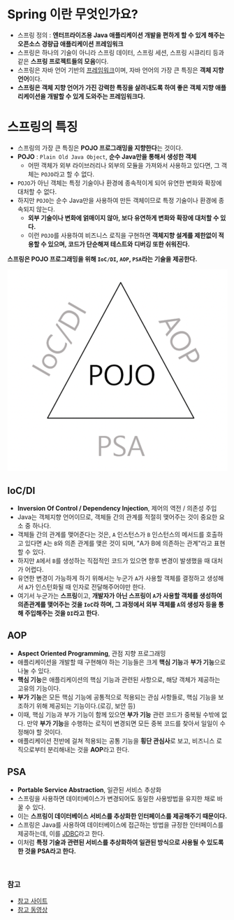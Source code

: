 # Spring 이란 무엇인가요?

- 스프링 정의 : **엔터프라이즈용 Java 애플리케이션 개발을 편하게 할 수 있게 해주는 오픈소스 경량급 애플리케이션 프레임워크**
- 스프링은 하나의 기술이 아니라 스프링 데이터, 스프링 세션, 스프링 시큐리티 등과 같은 **스프링 프로젝트들의 모음**이다.
- 스프링은 자바 언어 기반의 [프레임워크](https://github.com/genesis12345678/TIL/blob/main/interview/programming/Framework_Library.md#%ED%94%84%EB%A0%88%EC%9E%84%EC%9B%8C%ED%81%AC%EC%99%80-%EB%9D%BC%EC%9D%B4%EB%B8%8C%EB%9F%AC%EB%A6%AC%EC%9D%98-%EC%B0%A8%EC%9D%B4%EC%A0%90%EC%97%90-%EB%8C%80%ED%95%B4-%EC%84%A4%EB%AA%85%ED%95%B4-%EC%A3%BC%EC%84%B8%EC%9A%94)이며, 자바 언어의 가장 큰 특징은 **객체 지향 언어**이다.
- **스프링은 객체 지향 언어가 가진 강력한 특징을 살려내도록 하여 좋은 객체 지향 애플리케이션을 개발할 수 있게 도와주는 프레임워크다.**

# 스프링의 특징

- 스프링의 가장 큰 특징은 **POJO 프로그래밍을 지향한다**는 것이다.
- **POJO** : `Plain Old Java Object`, **순수 Java만을 통해서 생성한 객체**
  - 어떤 객체가 외부 라이브러리나 외부의 모듈을 가져와서 사용하고 있다면, 그 객체는 `POJO`라고 할 수 없다.
- `POJO`가 아닌 객체는 특정 기술이나 환경에 종속적이게 되어 유연한 변화와 확장에 대처할 수 없다.
- 하지만 `POJO`는 순수 Java만을 사용하여 만든 객체이므로 특정 기술이나 환경에 종속되지 않는다.
  - **외부 기술이나 변화에 얽매이지 않아, 보다 유연하게 변화와 확장에 대처할 수 있다.**
  - 이런 `POJO`를 사용하여 비즈니스 로직을 구현하면 **객체지향 설계를 제한없이 적용할 수 있으며, 코드가 단순해져 테스트와 디버깅 또한 쉬워진다.**

**스프링은 POJO 프로그래밍을 위해 `IoC/DI`, `AOP`, `PSA`라는 기술을 제공한다.**

![img.png](img.png)

## IoC/DI

- **Inversion Of Control / Dependency Injection**, 제어의 역전 / 의존성 주입
- Java는 객체지향 언어이므로, 객체들 간의 관계를 적절히 맺어주는 것이 중요한 요소 중 하나다.
- 객체들 간의 관계를 맺어준다는 것은, `A` 인스턴스가 `B` 인스턴스의 메서드를 호출하고 있다면 `A`는 `B`와 의존 관계를 맺은 것이 되며, "A가 B에 의존하는 관계"라고 표현할 수 있다.
- 하지만 `A`에서 `B`를 생성하는 직접적인 코드가 있으면 향후 변경이 발생했을 때 대처가 어렵다.
- 유연한 변경이 가능하게 하기 위해서는 누군가 `A`가 사용할 객체를 결정하고 생성해서 `A`가 인스턴화될 때 인자로 전달해주어야만 한다.
- 여기서 누군가는 **스프링**이고, **개발자가 아닌 스프링이 `A`가 사용할 객체를 생성하여 의존관계를 맺어주는 것을 `IoC`라 하며, 그 과정에서 외부 객체를 `A`의 생성자 등을 통해
  주입해주는 것을 `DI`라고 한다.**

## AOP

- **Aspect Oriented Programming**, 관점 지향 프로그래밍
- 애플리케이션을 개발할 때 구현해야 하는 기능들은 크게 **핵심 기능**과 **부가 기능**으로 나눌 수 있다. 
- **핵심 기능**은 애플리케이션의 핵심 기능과 관련된 사항으로, 해당 객체가 제공하는 고유의 기능이다.
- **부가 기능**은 모든 핵심 기능에 공통적으로 적용되는 관심 사항들로, 핵심 기능을 보조하기 위해 제공되는 기능이다.(로깅, 보안 등)
- 이때, 핵심 기능과 부가 기능이 함께 있으면 **부가 기능** 관련 코드가 중복될 수밖에 없다. 만약 **부가 기능**을 수행하는 로직이 변경되면 모든 중복 코드를 찾아서 일일이 수정해야 할 것이다.
- 애플리케이션 전반에 걸쳐 적용되는 공통 기능을 **횡단 관심사**로 보고, 비즈니스 로직으로부터 분리해내는 것을 **AOP**라고 한다.

## PSA

- **Portable Service Abstraction**, 일관된 서비스 추상화
- 스프링을 사용하면 데이터베이스가 변경되어도 동일한 사용방법을 유지한 채로 바꿀 수 있다.
- 이는 **스프링이 데이터베이스 서비스를 추상화한 인터페이스를 제공해주기 때문이다.**
- 스프링은 Java를 사용하여 데이터베이스에 접근하는 방법을 규정한 인터페이스를 제공하는데, 이를 [JDBC](https://github.com/genesis12345678/TIL/blob/main/Spring/database_1/jdbc/jdbc.md)라고 한다.
- 이처럼 **특정 기술과 관련된 서비스를 추상화하여 일관된 방식으로 사용될 수 있도록 한 것을 PSA라고 한다.**

<br>

### 참고
- [참고 사이트](https://www.codestates.com/blog/content/%EC%8A%A4%ED%94%84%EB%A7%81-%EC%8A%A4%ED%94%84%EB%A7%81%EB%B6%80%ED%8A%B8)
- [참고 동영상](https://www.youtube.com/watch?v=YdE4krx0dsM)